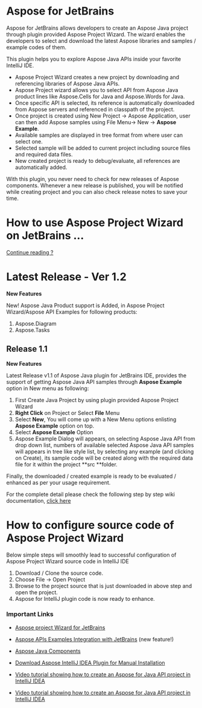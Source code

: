 # Aspose for JetBrains

Aspose for JetBrains allows developers to create an Aspose Java project through plugin provided Aspose Project Wizard. The wizard enables the developers to select and download the latest Aspose libraries and samples / example codes of them.

This plugin helps you to explore Aspose Java APIs inside your favorite IntelliJ IDE.

*   Aspose Project Wizard creates a new project by downloading and referencing libraries of Aspose Java APIs.
*   Aspose Project wizard allows you to select API from Aspose Java product lines like Aspose.Cells for Java and Aspose.Words for Java.
*   Once specific API is selected, its reference is automatically downloaded from Aspose servers and referenced in classpath of the project.
*   Once project is created using New Project -> Aspose Application, user can then add Aspose samples using File Menu-> New -> **Aspose Example**.
*   Available samples are displayed in tree format from where user can select one.
*   Selected sample will be added to current project including source files and required data files.
*   New created project is ready to debug/evaluate, all references are automatically added.

With this plugin, you never need to check for new releases of Aspose components. Whenever a new release is published, you will be notified while creating project and you can also check release notes to save your time. 

# How to use Aspose Project Wizard on JetBrains ...

[Continue reading ?](https://github.com/asposemarketplace/Aspose_for_JetBrains/wiki/Aspose-Project-Wizard)

# Latest Release - Ver 1.2

**New Features**

New! Aspose Java Product support is Added, in Aspose Project Wizard/Aspose API Examples for following products:

1. Aspose.Diagram
2. Aspose.Tasks

## Release 1.1

**New Features**

Latest Release v1.1 of Aspose Java plugin for JetBrains IDE, provides the support of getting Aspose Java API samples through **Aspose Example** option in New menu as following:

1.  First Create Java Project by using plugin provided Aspose Project Wizard
2.  **Right Click** on Project or Select **File** Menu
3.  Select **New**, You will come up with a New Menu options enlisting **Aspose Example** option on top.
4.  Select **Aspose Example** Option
5.  Aspose Example Dialog will appears, on selecting Aspose Java API from drop down list, numbers of available selected Aspose Java API samples will appears in tree like style list, by selecting any example (and clicking on Create), its sample code will be created along with the required data file for it within the project **src **folder.

Finally, the downloaded / created example is ready to be evaluated / enhanced as per your usage requirement.

For the complete detail please check the following step by step wiki documentation, [click here](https://github.com/asposemarketplace/Aspose_for_JetBrains/wiki/Aspose-Example "AsposeExample")

# How to configure source code of Aspose Project Wizard

Below simple steps will smoothly lead to successful configuration of Aspose Project Wizard source code in IntelliJ IDE

1.  Download / Clone the source code.
2.  Choose File -> Open Project
3.  Browse to the project source that is just downloaded in above step and open the project.
4.  Aspose for IntelliJ plugin code is now ready to enhance.
### Important Links

*   [Aspose project Wizard for JetBrains](http://goo.gl/1DzKBe "Aspose project Wizard for JetBrains")

*   [Aspose APIs Examples Integration with JetBrains](http://goo.gl/4D578h "Aspose Java Example") (new feature!)

*   [Aspose Java Components](http://www.aspose.com/java/total-component.aspx)

*   [Download Aspose IntelliJ IDEA Plugin for Manual Installation](http://plugins.jetbrains.com/plugin/7461)

*   [Video tutorial showing how to create an Aspose for Java API project in IntelliJ IDEA](http://youtu.be/tQyk10MXbGw)

*   [Video tutorial showing how to create an Aspose for Java API project in IntelliJ IDEA](http://goo.gl/u0mfZu)
